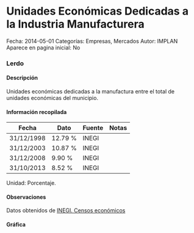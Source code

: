 Unidades Económicas Dedicadas a la Industria Manufacturera
=====

Fecha: 2014-05-01
Categorías: Empresas, Mercados
Autor: IMPLAN
Aparece en pagina inicial: No

### Lerdo

#### Descripción

Unidades económicas dedicadas a la manufactura entre el total de unidades económicas del municipio.

<!-- break -->

#### Información recopilada

<table class="table table-hover table-bordered matriz">
  <thead>
    <tr><th>Fecha</th><th>Dato</th><th>Fuente</th><th>Notas</th></tr>
  </thead>
  <tbody>
    <tr><td class="centrado">31/12/1998</td><td class="derecha">12.79 %</td><td>INEGI</td><td></td></tr>
    <tr><td class="centrado">31/12/2003</td><td class="derecha">10.87 %</td><td>INEGI</td><td></td></tr>
    <tr><td class="centrado">31/12/2008</td><td class="derecha">9.90 %</td><td>INEGI</td><td></td></tr>
    <tr><td class="centrado">31/10/2013</td><td class="derecha">8.52 %</td><td>INEGI</td><td></td></tr>
  </tbody>
</table>

Unidad: Porcentaje.

#### Observaciones

Datos obtenidos de [INEGI. Censos económicos](http://www3.inegi.org.mx/sistemas/saic/)

#### Gráfica

<div id="Morrisomavukoa" class="grafica"></div>
<script>
new Morris.Line({
element: 'Morrisomavukoa',
data: [{ fecha: '1998-12-31', dato: 12.7900 },{ fecha: '2003-12-31', dato: 10.8700 },{ fecha: '2008-12-31', dato: 9.9000 },{ fecha: '2013-10-31', dato: 8.5200 }],
xkey: 'fecha',
ykeys: ['dato'],
labels: ['Dato'],
lineColors: ['#FF5B02'],
xLabelFormat: function(d) { return d.getDate()+'/'+(d.getMonth()+1)+'/'+d.getFullYear(); },
dateFormat: function(ts) { var d = new Date(ts); return d.getDate() + '/' + (d.getMonth() + 1) + '/' + d.getFullYear(); }
});
</script>
